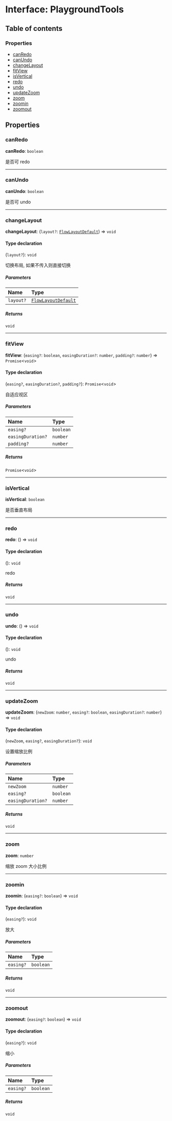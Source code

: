 # Interface: PlaygroundTools

## Table of contents

### Properties

* [canRedo](/auto-docs/fixed-layout-editor/interfaces/PlaygroundTools.md#canredo)
* [canUndo](/auto-docs/fixed-layout-editor/interfaces/PlaygroundTools.md#canundo)
* [changeLayout](/auto-docs/fixed-layout-editor/interfaces/PlaygroundTools.md#changelayout)
* [fitView](/auto-docs/fixed-layout-editor/interfaces/PlaygroundTools.md#fitview)
* [isVertical](/auto-docs/fixed-layout-editor/interfaces/PlaygroundTools.md#isvertical)
* [redo](/auto-docs/fixed-layout-editor/interfaces/PlaygroundTools.md#redo)
* [undo](/auto-docs/fixed-layout-editor/interfaces/PlaygroundTools.md#undo)
* [updateZoom](/auto-docs/fixed-layout-editor/interfaces/PlaygroundTools.md#updatezoom)
* [zoom](/auto-docs/fixed-layout-editor/interfaces/PlaygroundTools.md#zoom)
* [zoomin](/auto-docs/fixed-layout-editor/interfaces/PlaygroundTools.md#zoomin)
* [zoomout](/auto-docs/fixed-layout-editor/interfaces/PlaygroundTools.md#zoomout)

## Properties

### canRedo

**canRedo**: `boolean`

是否可 redo

***

### canUndo

**canUndo**: `boolean`

是否可 undo

***

### changeLayout

**changeLayout**: (`layout?`: [`FlowLayoutDefault`](/auto-docs/fixed-layout-editor/enums/FlowLayoutDefault-1.md)) => `void`

#### Type declaration

(`layout?`): `void`

切换布局, 如果不传入则直接切换

##### Parameters

| Name | Type |
| :------ | :------ |
| `layout?` | [`FlowLayoutDefault`](/auto-docs/fixed-layout-editor/enums/FlowLayoutDefault-1.md) |

##### Returns

`void`

***

### fitView

**fitView**: (`easing?`: `boolean`, `easingDuration?`: `number`, `padding?`: `number`) => `Promise`<`void`>

#### Type declaration

(`easing?`, `easingDuration?`, `padding?`): `Promise`<`void`>

自适应视区

##### Parameters

| Name | Type |
| :------ | :------ |
| `easing?` | `boolean` |
| `easingDuration?` | `number` |
| `padding?` | `number` |

##### Returns

`Promise`<`void`>

***

### isVertical

**isVertical**: `boolean`

是否垂直布局

***

### redo

**redo**: () => `void`

#### Type declaration

(): `void`

redo

##### Returns

`void`

***

### undo

**undo**: () => `void`

#### Type declaration

(): `void`

undo

##### Returns

`void`

***

### updateZoom

**updateZoom**: (`newZoom`: `number`, `easing?`: `boolean`, `easingDuration?`: `number`) => `void`

#### Type declaration

(`newZoom`, `easing?`, `easingDuration?`): `void`

设置缩放比例

##### Parameters

| Name | Type |
| :------ | :------ |
| `newZoom` | `number` |
| `easing?` | `boolean` |
| `easingDuration?` | `number` |

##### Returns

`void`

***

### zoom

**zoom**: `number`

缩放 zoom 大小比例

***

### zoomin

**zoomin**: (`easing?`: `boolean`) => `void`

#### Type declaration

(`easing?`): `void`

放大

##### Parameters

| Name | Type |
| :------ | :------ |
| `easing?` | `boolean` |

##### Returns

`void`

***

### zoomout

**zoomout**: (`easing?`: `boolean`) => `void`

#### Type declaration

(`easing?`): `void`

缩小

##### Parameters

| Name | Type |
| :------ | :------ |
| `easing?` | `boolean` |

##### Returns

`void`
